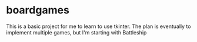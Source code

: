 # boardgames
This is a basic project for me to learn to use tkinter. The plan is eventually to implement multiple games, but I'm starting with Battleship
